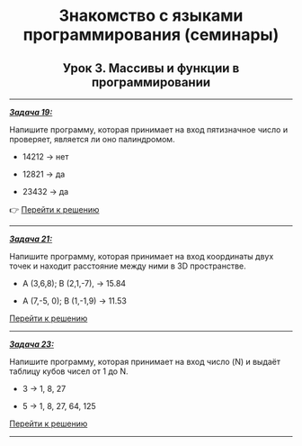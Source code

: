<center>

# Знакомство с языками программирования (семинары)

## Урок 3. Массивы и функции в программировании

</center>

---

<u>***Задача 19:***</u>

 Напишите программу, которая принимает на вход пятизначное число и проверяет, является ли оно палиндромом.

- 14212 -> нет

- 12821 -> да

- 23432 -> да

:point_right: [Перейти к решению](https://github.com/ANT050/Homework_07.10.2022/blob/main/Task19/Program.cs "Открыть")

---

<u>***Задача 21:***</u>

 Напишите программу, которая принимает на вход координаты двух точек и находит расстояние между ними в 3D пространстве.

- A (3,6,8); B (2,1,-7), -> 15.84

- A (7,-5, 0); B (1,-1,9) -> 11.53

[Перейти к решению](https://github.com/ANT050/Homework_07.10.2022/blob/main/Task21/Program.cs "Открыть")

---

<u>***Задача 23:***</u>

 Напишите программу, которая принимает на вход число (N) и выдаёт таблицу кубов чисел от 1 до N.

- 3 -> 1, 8, 27

- 5 -> 1, 8, 27, 64, 125

[Перейти к решению](https://github.com/ANT050/Homework_07.10.2022/blob/main/Task23/Program.cs "Открыть")

---
